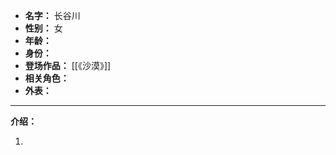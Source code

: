 
- **名字：** 长谷川
- **性别：** 女
- **年龄：** 
- **身份：** 
- **登场作品：** [[《沙漠》]]
- **相关角色：** 
- **外表：** 

---

**介绍：** 

1. 
